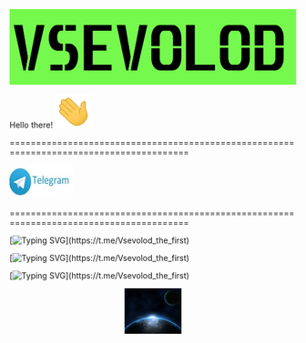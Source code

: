 [![Header](https://github.com/seva998/seva998/blob/main/HEADER.png)](https://vk.com/s.maklashov)

Hello there! ![](https://github.com/seva998/seva998/blob/main/176309783-0785949b-9127-417c-8b55-ab5a4333674e.gif)

========================================================================================

[![telegram](https://github.com/seva998/seva998/blob/main/telegram.png)](https://t.me/Vsevolod_the_first)

========================================================================================

[![Typing SVG](https://readme-typing-svg.demolab.com?font=Fira+Code&duration=5000&pause=2000&color=FFFFFF&width=435&lines=🖥️+Hello+everyone+my+name+is+Vsevolod+Maklashov.)](https://t.me/Vsevolod_the_first)

[![Typing SVG](https://readme-typing-svg.demolab.com?font=Fira+Code&duration=5000&pause=2000&color=FFFFFF&width=435&lines=🖥️+I+am+a+junior+Java+Developer.)](https://t.me/Vsevolod_the_first)

[![Typing SVG](https://readme-typing-svg.demolab.com?font=Fira+Code&duration=5000&pause=2000&color=FFFFFF&width=435&lines=👾+I+like+Space.)](https://t.me/Vsevolod_the_first)

<div id="space" align="center">
  <img src="https://github.com/seva998/seva998/blob/main/gjz3w.gif" width="100"/>
</div>

